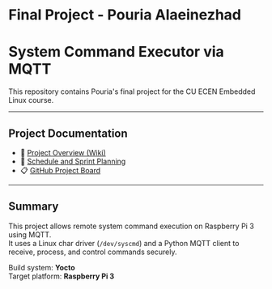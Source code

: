 # Final Project - Pouria Alaeinezhad

# System Command Executor via MQTT

This repository contains Pouria's final project for the CU ECEN Embedded Linux course.

---

##  Project Documentation

- 📘 [Project Overview (Wiki)](https://github.com/cu-ecen-aeld/final-project-Pooria4484/wiki/Project-Overview)  
- 📅 [Schedule and Sprint Planning](https://github.com/cu-ecen-aeld/final-project-Pooria4484/wiki/Schedule)  
- 📋 [GitHub Project Board](https://github.com/Pooria4484/aesd-course-project-board-final)

---

##  Summary

This project allows remote system command execution on Raspberry Pi 3 using MQTT.  
It uses a Linux char driver (`/dev/syscmd`) and a Python MQTT client to receive, process, and control commands securely.

Build system: **Yocto**  
Target platform: **Raspberry Pi 3**
